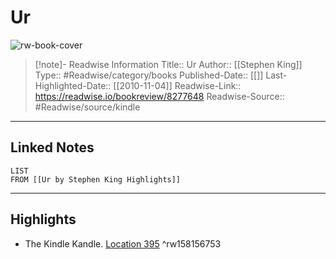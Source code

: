 # Ur

![rw-book-cover](https://images-na.ssl-images-amazon.com/images/I/51tWyAS1J8L._SL200_.jpg)
<br>
>[!note]- Readwise Information
>Title:: Ur
>Author:: [[Stephen King]]
>Type:: #Readwise/category/books
>Published-Date:: [[]]
>Last-Highlighted-Date:: [[2010-11-04]]
>Readwise-Link:: https://readwise.io/bookreview/8277648
>Readwise-Source:: #Readwise/source/kindle
--- 

## Linked Notes
```dataview
LIST
FROM [[Ur by Stephen King Highlights]]
```

---

## Highlights
- The Kindle Kandle. [Location 395](https://readwise.io/open/158156753) ^rw158156753
